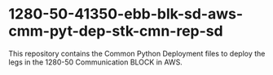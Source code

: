 # 1280-50-41350-ebb-blk-sd-aws-cmm-pyt-dep-stk-cmn-rep-sd
This repository contains the Common Python Deployment files to deploy the legs in the 1280-50 Communication BLOCK in AWS.
